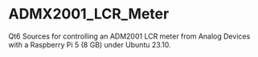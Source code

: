 # ADMX2001_LCR_Meter
Qt6 Sources for controlling an ADM2001 LCR meter from Analog Devices with a Raspberry Pi 5 (8 GB) under Ubuntu 23.10.

